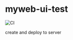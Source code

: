 # myweb-ui-test

![CI](https://github.com/JacobCN/myweb-ui-test/workflows/CI/badge.svg?branch=master)

create and deploy to server

